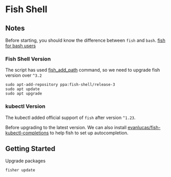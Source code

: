 # Fish Shell

## Notes

Before starting, you should know the difference between `fish` and `bash`.
[fish for bash users](https://fishshell.com/docs/current/fish_for_bash_users.html)

### Fish Shell Version
The script has used [fish_add_path](https://fishshell.com/docs/current/cmds/fish_add_path.html) command, so we need to upgrade fish version over `^3.2`

```
sudo apt-add-repository ppa:fish-shell/release-3
sudo apt update
sudo apt upgrade
```

### kubectl Version
The kubectl added official support of `fish` after version `^1.23`.

Before upgrading to the latest version.
We can also install [evanlucas/fish-kubectl-completions](https://github.com/evanlucas/fish-kubectl-completions) to help fish to set up autocompletion.

## Getting Started
Upgrade packages
```
fisher update
```
